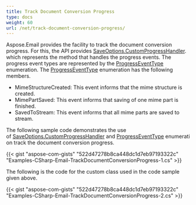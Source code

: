 ```yaml
---
title: Track Document Conversion Progress
type: docs
weight: 60
url: /net/track-document-conversion-progress/
---
```



Aspose.Email provides the facility to track the document conversion progress. For this, the API provides [SaveOptions.CustomProgressHandler](https://apireference.aspose.com/net/email/aspose.email/saveoptions/properties/customprogresshandler). which represents the method that handles the progress events. The progress event types are represented by the [ProgressEventType](https://apireference.aspose.com/net/email/aspose.email/progresseventtype) enumeration. The [ProgressEventType](https://apireference.aspose.com/net/email/aspose.email/progresseventtype) enumeration has the following members.

- MimeStructureCreated: This event informs that the mime structure is created.
- MimePartSaved: This event informs that saving of one mime part is finished.
- SavedToStream: This event informs that all mime parts are saved to stream.

The following sample code demonstrates the use of [SaveOptions.CustomProgressHandler](https://apireference.aspose.com/net/email/aspose.email/saveoptions/properties/customprogresshandler) and [ProgressEventType](https://apireference.aspose.com/net/email/aspose.email/progresseventtype) enumeration track the document conversion progress.

{{< gist "aspose-com-gists" "522d47278b8ca448dc1d7eb97193322c" "Examples-CSharp-Email-TrackDocumentConversionProgress-1.cs" >}}

The following is the code for the custom class used in the code sample given above.

{{< gist "aspose-com-gists" "522d47278b8ca448dc1d7eb97193322c" "Examples-CSharp-Email-TrackDocumentConversionProgress-2.cs" >}}
